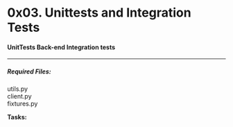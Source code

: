 # 0x03. Unittests and Integration Tests

#### UnitTests Back-end Integration tests

---

##### Required Files:

utils.py <br>client.py<br>
fixtures.py

**Tasks:**
